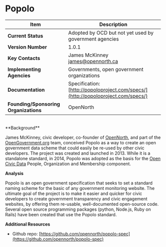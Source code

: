 # Popolo
| Item | Description |
| --- | --- |
| **Current Status** | Adopted by OCD but not yet used by government agencies |
| **Version Number** | 1.0.1 |
| **Key Contacts** | James McKinney james@opennorth.ca |
| **Implementing Agencies** | Governments, open government organizations |
| **Documentation** | Specification: [http://popoloproject.com/specs/](http://popoloproject.com/specs/) |
| **Founding/Sponsoring Organizations** | OpenNorth |
<br>
**Background**

James McKinney, civic developer, co-founder of [OpenNorth](http://www.opennorth.ca/), and part of the [OpenGovernment.org](http://opengovernment.org/) team, conceived Popolo as a way to create an open government data scheme that could easily be re-used by other civic developers. The project was created and launched in 2013. While it is a standalone standard, in 2014, Popolo was adopted as the basis for the [Open Civic Data](../../standards/domain_specific_standards/open_civic_data.md) People, Organization and Membership component.

**Analysis**

Popolo is an open government specification that seeks to set a standard naming scheme for the basic of any government monitoring website. The ultimate goal of the project is to make it easier and quicker for civic developers to create government transparency and civic engagement websites, by offering them re-usable, well-documented open-source code. Several open source programming packages (python, Node.js, Ruby on Rails) have been created that use the Popolo standard.

**Additional Resources**

* Github repo: [https://github.com/opennorth/popolo-spec](https://github.com/opennorth/popolo-spec)
